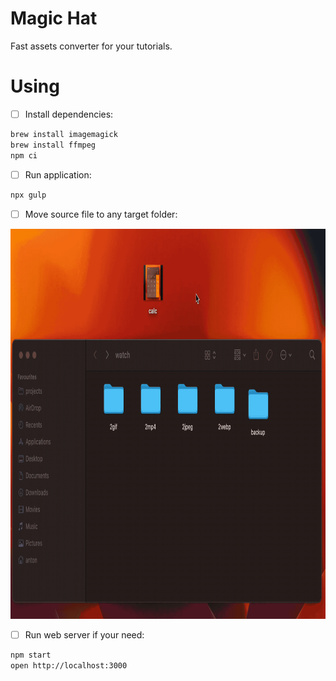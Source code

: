 # Magic Hat

Fast assets converter for your tutorials.


# Using

- [ ] Install dependencies:

```bash
brew install imagemagick
brew install ffmpeg
npm ci
```

- [ ] Run application:

```bash
npx gulp
```

- [ ] Move source file to any target folder:

<img title="How to use magic hat" width="866" height="624" src="howto.gif">

- [ ] Run web server if your need:

```bash
npm start
open http://localhost:3000
```